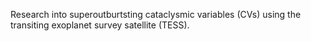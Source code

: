 Research into superoutburtsting cataclysmic variables (CVs) using the transiting exoplanet survey satellite (TESS). 
